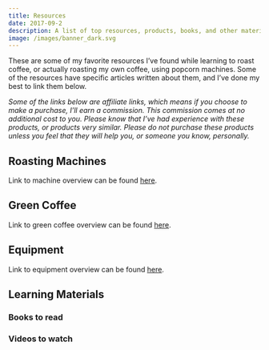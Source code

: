 ```yaml
---
title: Resources
date: 2017-09-2
description: A list of top resources, products, books, and other materials to assist you roasting coffee with a popcorn machine.
image: /images/banner_dark.svg
---
```


These are some of my favorite resources I’ve found while learning to roast coffee, or actually roasting my own coffee, using popcorn machines. Some of the resources have specific articles written about them, and I’ve done my best to link them below. 

_Some of the links below are affiliate links, which means if you choose to make a purchase, I’ll earn a commission. This commission comes at no additional cost to you. Please know that I’ve had experience with these products, or products very similar. Please do not purchase these products unless you feel that they will help you, or someone you know, personally._

## Roasting Machines

Link to machine overview can be found [here](/roasters).

## Green Coffee

Link to green coffee overview can be found [here](/green-coffee).

## Equipment

Link to equipment overview can be found [here](/equipment).

## Learning Materials

### Books to read

### Videos to watch
